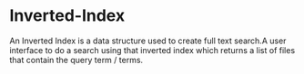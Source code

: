 # Inverted-Index
An Inverted Index is a data structure used to create full text search.A user interface to do a search using that inverted index which returns a list of files that contain the query term / terms.
